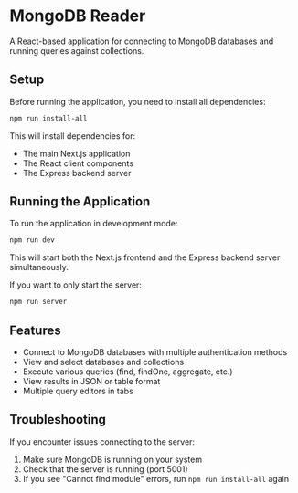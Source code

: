 # MongoDB Reader

A React-based application for connecting to MongoDB databases and running queries against collections.

## Setup

Before running the application, you need to install all dependencies:

```bash
npm run install-all
```

This will install dependencies for:
- The main Next.js application
- The React client components
- The Express backend server

## Running the Application

To run the application in development mode:

```bash
npm run dev
```

This will start both the Next.js frontend and the Express backend server simultaneously.

If you want to only start the server:

```bash
npm run server
```

## Features

- Connect to MongoDB databases with multiple authentication methods
- View and select databases and collections
- Execute various queries (find, findOne, aggregate, etc.)
- View results in JSON or table format
- Multiple query editors in tabs

## Troubleshooting

If you encounter issues connecting to the server:

1. Make sure MongoDB is running on your system
2. Check that the server is running (port 5001)
3. If you see "Cannot find module" errors, run `npm run install-all` again
